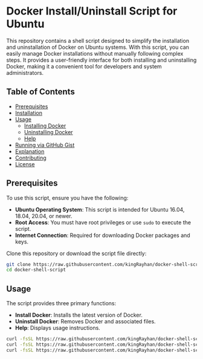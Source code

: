 # Docker Install/Uninstall Script for Ubuntu

This repository contains a shell script designed to simplify the installation and uninstallation of Docker on Ubuntu systems. With this script, you can easily manage Docker installations without manually following complex steps. It provides a user-friendly interface for both installing and uninstalling Docker, making it a convenient tool for developers and system administrators.

## Table of Contents

- [Prerequisites](#prerequisites)
- [Installation](#installation)
- [Usage](#usage)
  - [Installing Docker](#installing-docker)
  - [Uninstalling Docker](#uninstalling-docker)
  - [Help](#help)
- [Running via GitHub Gist](#running-via-github-gist)
- [Explanation](#explanation)
- [Contributing](#contributing)
- [License](#license)

## Prerequisites
To use this script, ensure you have the following:

- **Ubuntu Operating System**: This script is intended for Ubuntu 16.04, 18.04, 20.04, or newer.
- **Root Access**: You must have root privileges or use `sudo` to execute the script.
- **Internet Connection**: Required for downloading Docker packages and keys.


Clone this repository or download the script file directly:

```bash
git clone https://raw.githubusercontent.com/kingRayhan/docker-shell-script
cd docker-shell-script
```

## Usage
The script provides three primary functions:

- **Install Docker**: Installs the latest version of Docker.
- **Uninstall Docker**: Removes Docker and associated files.
- **Help**: Displays usage instructions.



```bash
curl -fsSL https://raw.githubusercontent.com/kingRayhan/docker-shell-script/main/docker.sh | sudo bash -s install
curl -fsSL https://raw.githubusercontent.com/kingRayhan/docker-shell-script/main/docker.sh | sudo bash -s uninstall
curl -fsSL https://raw.githubusercontent.com/kingRayhan/docker-shell-script/main/docker.sh | sudo bash -s help
```
